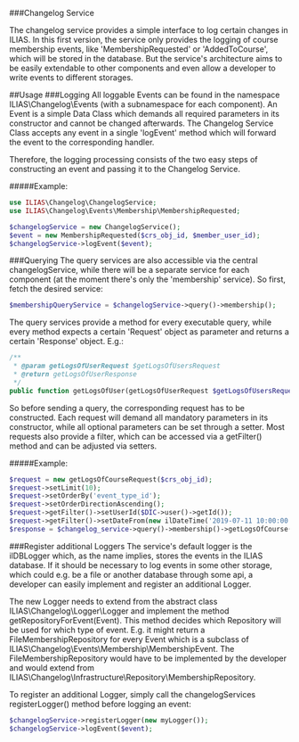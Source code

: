 ###Changelog Service

The changelog service provides a simple interface to log certain changes in ILIAS. In this first version, the service only provides the logging of course membership events, like 'MembershipRequested' or 'AddedToCourse', which will be stored in the database. But the service's architecture aims to be easily extendable to other components and even allow a developer to write events to different storages.

##Usage
###Logging
All loggable Events can be found in the namespace ILIAS\Changelog\Events (with a subnamespace for each component). An Event is a simple Data Class which demands all required parameters in its constructor and cannot be changed afterwards. The Changelog Service Class accepts any event in a single 'logEvent' method which will forward the event to the corresponding handler.

Therefore, the logging processing consists of the two easy steps of constructing an event and passing it to the Changelog Service. 

#####Example:

```php
use ILIAS\Changelog\ChangelogService;
use ILIAS\Changelog\Events\Membership\MembershipRequested;

$changelogService = new ChangelogService();
$event = new MembershipRequested($crs_obj_id, $member_user_id);
$changelogService->logEvent($event);
```

###Querying
The query services are also accessible via the central changelogService, while there will be a separate service for each component (at the moment there's only the 'membership' service). So first, fetch the desired service:

```php
$membershipQueryService = $changelogService->query()->membership();
```
The query services provide a method for every executable query, while every method expects a certain 'Request' object as parameter and returns a certain 'Response' object. E.g.:
```php
/**
 * @param getLogsOfUserRequest $getLogsOfUsersRequest
 * @return getLogsOfUserResponse
 */
public function getLogsOfUser(getLogsOfUserRequest $getLogsOfUsersRequest): getLogsOfUserResponse;
```
So before sending a query, the corresponding request has to be constructed. Each request will demand all mandatory parameters in its constructor, while all optional parameters can be set through a setter. Most requests also provide a filter, which can be accessed via a getFilter() method and can be adjusted via setters.

#####Example:
```php
$request = new getLogsOfCourseRequest($crs_obj_id);
$request->setLimit(10);
$request->setOrderBy('event_type_id');
$request->setOrderDirectionAscending();
$request->getFilter()->setUserId($DIC->user()->getId());
$request->getFilter()->setDateFrom(new ilDateTime('2019-07-11 10:00:00', IL_CAL_DATETIME));
$response = $changelog_service->query()->membership()->getLogsOfCourse($request);
```

###Register additional Loggers
The service's default logger is the ilDBLogger which, as the name implies, stores the events in the ILIAS database. If it should be necessary to log events in some other storage, which could e.g. be a file or another database through some api, a developer can easily implement and register an additional Logger. 

The new Logger needs to extend from the abstract class ILIAS\Changelog\Logger\Logger and implement the method getRepositoryForEvent(Event). This method decides which Repository will be used for which type of event. E.g. it might return a FileMembershipRepository for every Event which is a subclass of ILIAS\Changelog\Events\Membership\MembershipEvent. The FileMembershipRepository would have to be implemented by the developer and would extend from ILIAS\Changelog\Infrastructure\Repository\MembershipRepository. 

To register  an additional Logger, simply call the changelogServices registerLogger() method before logging an event:
```php
$changelogService->registerLogger(new myLogger());
$changelogService->logEvent($event);
```
